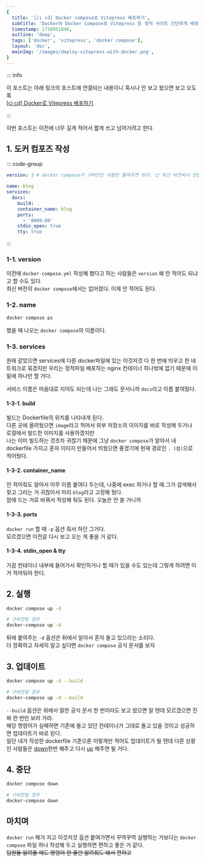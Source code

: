 ```yaml
---
{
  title: '[ci cd] Docker compose로 Vitepress 배포하기',
  subtitle: 'Docker와 Docker Compose로 Vitepress 등 정적 사이트 간단하게 배포하기',
  timestamp: 1718951846,
  outline: 'deep',
  tags: ['docker', 'vitepress', 'docker compose'],
  layout: 'doc',
  mainImg: '/images/deploy-vitepress-with-docker.png',
}
---
```


::: info

이 포스트는 아래 링크의 포스트에 연결되는 내용이니 혹시나 안 보고 왔으면 보고 오도록  
[[ci cd] Docker로 Vitepress 배포하기](deploy-vitepress-with-docker.md)

:::

이번 포스트는 이전에 너무 길게 적어서 짧게 쓰고 넘어가려고 한다.

## 1. 도커 컴포즈 작성

::: code-group

```yml [docker-compose.yml]
version: 3 # docker compose가 구버전인 사람만 붙여주면 된다. 난 최신 버전써서 안붙여도 된다.

name: blog
services:
  docs:
    build: .
    container_name: blog
    ports:
      - '8080:80'
    stdin_open: true
    tty: true
```

:::

### 1-1. version

이전에 `docker-compose.yml` 작성해 봤다고 하는 사람들은 `version` 왜 안 적어도 되냐고 할 수도 있다.  
최신 버전의 `docker compose`에서는 없어졌다. 이제 안 적어도 된다.

### 1-2. name

```bash
docker compose ps
```

했을 때 나오는 `docker compose`의 이름이다.

### 1-3. services

원래 같았으면 services에 다른 docker파일에 있는 이것저것 다 한 번에 띄우고 한 네트워크로 묶겠지만 우리는 정적파일 배포하는 nginx 컨테이너 하나밖에 없기 때문에 이 밑에 하나만 할 거다.

서비스 이름은 마음대로 지어도 되는데 나는 그래도 문서니까 `docs`라고 이름 붙여뒀다.

#### 1-3-1. build

빌드는 Dockerfile의 위치를 나타내게 된다.  
다른 곳에 올려뒀으면 `image`라고 적어서 외부 저장소의 이미지를 바로 작성해 두거나 로컬에서 빌드한 이미지를 사용하겠지만  
나는 이미 빌드하는 것조차 귀찮기 때문에 그냥 `docker compose`가 알아서 내 dockerfile 가지고 혼자 이미지 만들어서 띄웠으면 좋겠기에 현재 경로인 `. (점)`으로 적어뒀다.

#### 1-3-2. container_name

안 적어줘도 알아서 아무 이름 붙여다 두는데, 나중에 exec 하거나 할 때 그거 검색해서 찾고 그러는 거 귀찮아서 미리 `blog`라고 고정해 뒀다.  
맘에 드는 거로 바꿔서 작성해 둬도 된다. 오늘은 안 쓸 거니까

#### 1-3-3. ports

`docker run` 할 때 `-p` 옵션 줘서 하던 그거다.  
모르겠으면 이전글 다시 보고 오는 게 좋을 거 같다.

#### 1-3-4. stdin_open & tty

가끔 컨테이너 내부에 들어가서 확인하거나 할 때가 있을 수도 있는데 그렇게 하려면 이거 적어둬야 한다.

## 2. 실행

```bash
docker compose up -d

# 구버전일 경우
docker-compose up -d
```

뒤에 붙여주는 `-d` 옵션은 뒤에서 알아서 혼자 돌고 있으라는 소리다.  
더 정확하고 자세히 알고 싶다면 `docker compose` 공식 문서를 보자

## 3. 업데이트

```bash
docker compose up -d --build

# 구버전일 경우
docker-compose up -d --build
```

`--build` 옵션은 위에서 말한 공식 문서 한 번이라도 보고 왔으면 알 텐데 모르겠으면 진짜 한 번만 보러 가라.  
해당 명령어가 실패하면 기존에 돌고 있던 컨테이너가 그대로 돌고 있을 것이고 성공하면 업데이트가 바로 된다.  
일단 내가 작성한 dockerfile 기준으론 이렇게만 적어도 업데이트가 될 텐데 다른 상황인 사람들은 [down](#_4-중단)한번 해주고 다시 [up](#_2-실행) 해주면 될 거다.

## 4. 중단

```bash
docker compose down

# 구버전일 경우
docker-compose down
```

## 마치며

`docker run` 해가 지고 이것저것 옵션 붙여가면서 꾸역꾸역 실행하는 거보다는 `docker compose` 파일 하나 작성해 두고 실행하면 편하고 좋은 거 같다.  
~~팀원들 알려줄 때도 명령어 한 줄만 알려줘도 돼서 편하고~~
